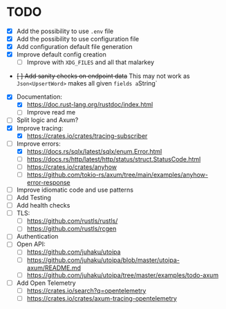 # TODO

- [x] Add the possibility to use `.env` file
- [x] Add the possibility to use configuration file
- [x] Add configuration default file generation
- [x] Improve default config creation
  - [ ] Improve with `XDG_FILES` and all that malarkey
- ~~[ ] Add sanity checks on endpoint data~~ This may not work as
  `Json<UpsertWord>` makes all given `fields a`String`
- [x] Documentation:
  - [x] <https://doc.rust-lang.org/rustdoc/index.html>
  - [ ] Improve read me
- [ ] Split logic and Axum?
- [x] Improve tracing:
  - [x] <https://crates.io/crates/tracing-subscriber>
- [ ] Improve errors:
  - [x] <https://docs.rs/sqlx/latest/sqlx/enum.Error.html>
  - [ ] <https://docs.rs/http/latest/http/status/struct.StatusCode.html>
  - [ ] <https://crates.io/crates/anyhow>
  - [ ] <https://github.com/tokio-rs/axum/tree/main/examples/anyhow-error-response>
- [ ] Improve idiomatic code and use patterns
- [ ] Add Testing
- [ ] Add health checks
- [ ] TLS:
  - [ ] <https://github.com/rustls/rustls/>
  - [ ] <https://github.com/rustls/rcgen>
- [ ] Authentication
- [ ] Open API:
  - [ ] <https://github.com/juhaku/utoipa>
  - [ ] <https://github.com/juhaku/utoipa/blob/master/utoipa-axum/README.md>
  - [ ] <https://github.com/juhaku/utoipa/tree/master/examples/todo-axum>
- [ ] Add Open Telemetry
  - [ ] <https://crates.io/search?q=opentelemetry>
  - [ ] <https://crates.io/crates/axum-tracing-opentelemetry>
